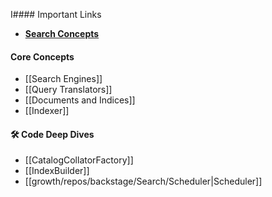 I#### Important Links
- **[Search Concepts](https://backstage.io/docs/features/search/concepts/#search-engines)**

#### Core Concepts
- [[Search Engines]]
- [[Query Translators]]
- [[Documents and Indices]]
- [[Indexer]]

#### 🛠️ Code Deep Dives
- [[CatalogCollatorFactory]]
- [[IndexBuilder]]
- [[growth/repos/backstage/Search/Scheduler|Scheduler]]
